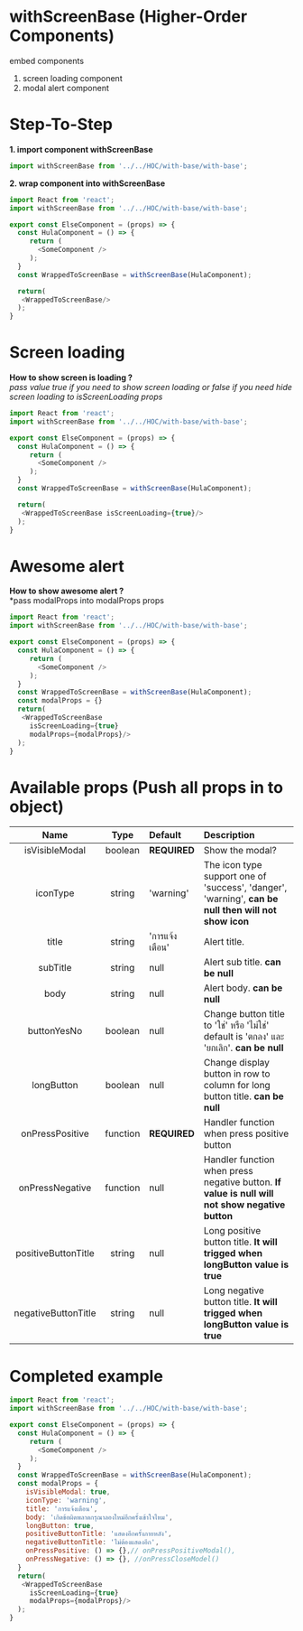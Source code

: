 # withScreenBase (Higher-Order Components)
embed components
1. screen loading component
2. modal alert component

# Step-To-Step
**1. import component withScreenBase**
```Javascript
import withScreenBase from '../../HOC/with-base/with-base';
```
**2. wrap component into withScreenBase**
```Javascript
import React from 'react';
import withScreenBase from '../../HOC/with-base/with-base';

export const ElseComponent = (props) => {
  const HulaComponent = () => {
     return (
       <SomeComponent />
     );
  }
  const WrappedToScreenBase = withScreenBase(HulaComponent);

  return(
   <WrappedToScreenBase/>
  );
}
```
# Screen loading
**How to show screen is loading ?**\
*pass value true if you need to show screen loading or false if you need hide screen loading to isScreenLoading props*
```Javascript
import React from 'react';
import withScreenBase from '../../HOC/with-base/with-base';

export const ElseComponent = (props) => {
  const HulaComponent = () => {
     return (
       <SomeComponent />
     );
  }
  const WrappedToScreenBase = withScreenBase(HulaComponent);

  return(
   <WrappedToScreenBase isScreenLoading={true}/>
  );
}
```
# Awesome alert
**How to show awesome alert ?**\
*pass modalProps into modalProps props
```Javascript
import React from 'react';
import withScreenBase from '../../HOC/with-base/with-base';

export const ElseComponent = (props) => {
  const HulaComponent = () => {
     return (
       <SomeComponent />
     );
  }
  const WrappedToScreenBase = withScreenBase(HulaComponent);
  const modalProps = {}
  return(
   <WrappedToScreenBase 
     isScreenLoading={true}
     modalProps={modalProps}/>
  );
}
```
# Available props (Push all props in to object)
| Name | Type  | Default  | Description |
| :---:   | :-: | :--- | :--- |
| isVisibleModal | boolean | **REQUIRED** | Show the modal? |
| iconType | string | 'warning' | The icon type support one of 'success', 'danger', 'warning', **can be null then will not show icon** |
| title | string | 'การแจ้งเตือน' | Alert title. |
| subTitle | string | null | Alert sub title. **can be null** |
| body | string | null | Alert body. **can be null** |
| buttonYesNo | boolean | null | Change button title to 'ใช่' หรือ 'ไม่ใช่' default is 'ตกลง' และ 'ยกเลิก'. **can be null**
| longButton | boolean | null | Change display button in row to column for long button title. **can be null** |
| onPressPositive | function | **REQUIRED** | Handler function when press positive button |
| onPressNegative | function | null | Handler function when press negative button. **If value is null will not show negative button** |
| positiveButtonTitle | string | null | Long positive button title. **It will trigged when longButton value is true**
| negativeButtonTitle | string | null | Long negative button title. **It will trigged when longButton value is true**

# Completed example
```Javascript
import React from 'react';
import withScreenBase from '../../HOC/with-base/with-base';

export const ElseComponent = (props) => {
  const HulaComponent = () => {
     return (
       <SomeComponent />
     );
  }
  const WrappedToScreenBase = withScreenBase(HulaComponent);
  const modalProps = {
    isVisibleModal: true,
    iconType: 'warning',
    title: 'การแจ้งเตือน',
    body: 'เกิดข้อผิดพลาดกรุณาลองใหม่อีกครั้งเข้าใจไหม',
    longButton: true,
    positiveButtonTitle: 'แสดงอีกครั้งภายหลัง',
    negativeButtonTitle: 'ไม่ต้องแสดงอีก',
    onPressPositive: () => {},// onPressPositiveModal(),
    onPressNegative: () => {}, //onPressCloseModel()
  }
  return(
   <WrappedToScreenBase 
     isScreenLoading={true}
     modalProps={modalProps}/>
  );
}
```
